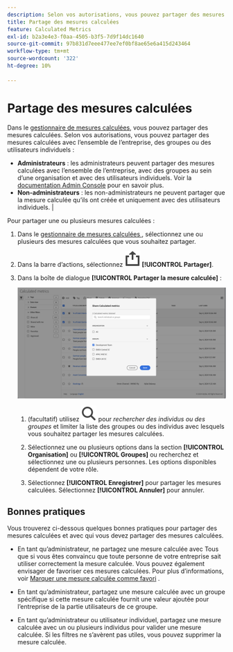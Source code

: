 ```yaml
---
description: Selon vos autorisations, vous pouvez partager des mesures calculées avec l’ensemble de l’entreprise, des groupes ou des utilisateurs individuels.
title: Partage des mesures calculées
feature: Calculated Metrics
exl-id: b2a3e4e3-f0aa-4505-b3f5-7d9f14dc1640
source-git-commit: 97b831d7eee477ee7ef0bf8ae65e6a415d243464
workflow-type: tm+mt
source-wordcount: '322'
ht-degree: 10%

---
```


# Partage des mesures calculées

Dans le [gestionnaire de mesures calculées](cm-manager.md), vous pouvez partager des mesures calculées. Selon vos autorisations, vous pouvez partager des mesures calculées avec l’ensemble de l’entreprise, des groupes ou des utilisateurs individuels :

* **Administrateurs** : les administrateurs peuvent partager des mesures calculées avec l’ensemble de l’entreprise, avec des groupes au sein d’une organisation et avec des utilisateurs individuels. Voir la [documentation Admin Console](https://helpx.adobe.com/fr/enterprise/using/manage-products.html) pour en savoir plus.
* **Non-administrateurs** : les non-administrateurs ne peuvent partager que la mesure calculée qu’ils ont créée et uniquement avec des utilisateurs individuels. |

Pour partager une ou plusieurs mesures calculées :

1. Dans le [ gestionnaire de mesures calculées ](cm-manager.md), sélectionnez une ou plusieurs des mesures calculées que vous souhaitez partager.
1. Dans la barre d’actions, sélectionnez ![Partager](/help/assets/icons/ShareAlt.svg) **[!UICONTROL Partager]**.
1. Dans la boîte de dialogue **[!UICONTROL Partager la mesure calculée]** :

   ![Boîte de dialogue Partager des mesures calculées](assets/share-calculated-metrics-dialog.png)

   1. (facultatif) utilisez ![Rechercher](/help/assets/icons/Search.svg) pour *rechercher des individus ou des groupes* et limiter la liste des groupes ou des individus avec lesquels vous souhaitez partager les mesures calculées.

   1. Sélectionnez une ou plusieurs options dans la section **[!UICONTROL Organisation]** ou **[!UICONTROL Groupes]** ou recherchez et sélectionnez une ou plusieurs personnes. Les options disponibles dépendent de votre rôle.

   1. Sélectionnez **[!UICONTROL Enregistrer]** pour partager les mesures calculées. Sélectionnez **[!UICONTROL Annuler]** pour annuler.

## Bonnes pratiques

Vous trouverez ci-dessous quelques bonnes pratiques pour partager des mesures calculées et avec qui vous devez partager des mesures calculées.

* En tant qu’administrateur, ne partagez une mesure calculée avec Tous que si vous êtes convaincu que toute personne de votre entreprise sait utiliser correctement la mesure calculée. Vous pouvez également envisager de favoriser ces mesures calculées. Pour plus d’informations, voir [Marquer une mesure calculée comme favori](cm-favorite.md) .

* En tant qu’administrateur, partagez une mesure calculée avec un groupe spécifique si cette mesure calculée fournit une valeur ajoutée pour l’entreprise de la partie utilisateurs de ce groupe.

* En tant qu’administrateur ou utilisateur individuel, partagez une mesure calculée avec un ou plusieurs individus pour valider une mesure calculée. Si les filtres ne s’avèrent pas utiles, vous pouvez supprimer la mesure calculée.


<!--

Depending on your permissions, you can share metrics with your whole organization, groups, or individual users.

|  Role | Permissions |
|---|---|
|  Administrator  | Can share metrics with All, with Groups, and with Users. Groups are set up as permission groups in the Admin console.  |
|  Non-Administrator  | Can share metrics only with individual users.  |

To share a calculated metric:

1. In the Calculated metrics manager, mark the checkbox next to the metric you want to share.

   ![Calculated metrics manager showing the available icons across the top of the window including Hide Filters, Tag, Share, Delete, and Copy.](assets/cm_task_bar.png)

1. Select the **[!UICONTROL Share]** icon. ![](https://spectrum.adobe.com/static/icons/workflow_18/Smock_Share_18_N.svg)

   The Share Calculated metric dialog box displays.

   ![Share Calculated metric window with All selected for the Organization.](assets/cm_share.png)

1. Select **[!UICONTROL Share]**.

1. Choose who you want to share with:

   * **[!UICONTROL All]** (Administrators only): Shares with all users in the organization.

     Consider sharing with all only if it's of use to the entire company and everyone is comfortable using it. In this case, you should also consider making it an [approved metric](/help/components/calc-metrics/cm-workflow/cm-approving.md).
   
   * **[!UICONTROL Groups]** (Administrators only): Select any groups you want to share with.

     Consider sharing with a group if the metric provides good business value for that team.
   
   * **[!UICONTROL Individual users]**: Search for and select the individual users you want to share with.

      This is the only share option available to all users. Administrators might want to use this option to vet and validate a metric prior to making it available to a group or to everyone. If the metric isn't useful, it can be discarded. Administrators should not officially approve this type of metric.

1. Select **[!UICONTROL Share]**.

   The Shared icon appears next to the metric: ![](https://spectrum.adobe.com/static/icons/workflow_18/Smock_Share_18_N.svg).

1. You can filter on metrics shared with you by going to **[!UICONTROL Filters]** > **[!UICONTROL Other Filters]** > **[!UICONTROL Shared with Me]**.

1. (Optional) To filter the list of calculated metrics in the Calculated metrics manager to show only metrics that are shared with you, select the **Filter** icon, expand **[!UICONTROL Other filters]**, then select **[!UICONTROL Shared with me]**.

-->